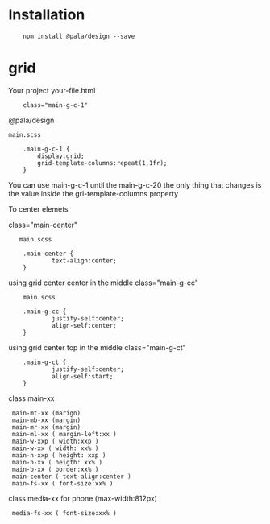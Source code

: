 # **Installation** #

        npm install @pala/design --save 

# **grid** 
Your project your-file.html

        class="main-g-c-1"

@pala/design

    main.scss

        .main-g-c-1 {
            display:grid;
            grid-template-columns:repeat(1,1fr);
        }

You can use main-g-c-1 until the main-g-c-20 the only thing that changes is the value inside the gri-template-columns property


To center elemets

class="main-center" 
 
       main.scss
       
        .main-center {
                text-align:center;
        }

using grid center center in the middle class="main-g-cc"

        main.scss
        
        .main-g-cc {
                justify-self:center;
                align-self:center;
        }
        

using grid center top in the middle class="main-g-ct"
        
        .main-g-ct {
                justify-self:center;
                align-self:start;
        }
        
class main-xx
        
     main-mt-xx (marign)
     main-mb-xx (margin)
     main-mr-xx (margin)
     main-ml-xx ( margin-left:xx )
     main-w-xxp ( width:xxp )
     main-w-xx ( width: xx% )
     main-h-xxp ( height: xxp )
     main-h-xx ( heigth: xx% )
     main-b-xx ( border:xx% )
     main-center ( text-align:center )
     main-fs-xx ( font-size:xx% )
     
class media-xx for phone (max-width:812px)

     media-fs-xx ( font-size:xx% )
  
